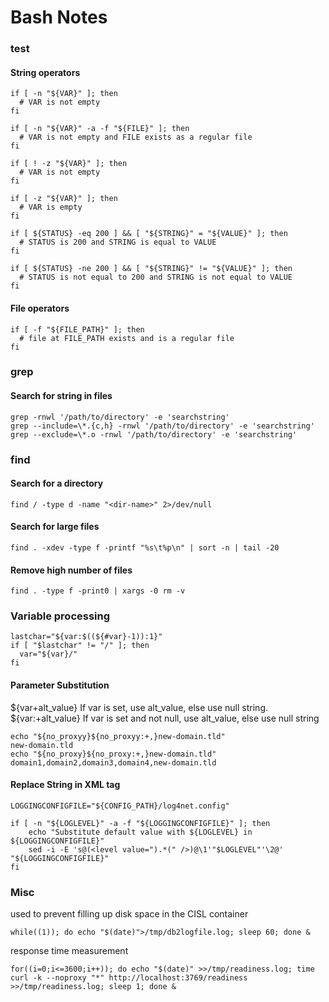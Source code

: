 # Bash Notes

### test

#### String operators
```
if [ -n "${VAR}" ]; then
  # VAR is not empty
fi

if [ -n "${VAR}" -a -f "${FILE}" ]; then
  # VAR is not empty and FILE exists as a regular file
fi

if [ ! -z "${VAR}" ]; then
  # VAR is not empty
fi

if [ -z "${VAR}" ]; then
  # VAR is empty
fi

if [ ${STATUS} -eq 200 ] && [ "${STRING}" = "${VALUE}" ]; then
  # STATUS is 200 and STRING is equal to VALUE
fi

if [ ${STATUS} -ne 200 ] && [ "${STRING}" != "${VALUE}" ]; then
  # STATUS is not equal to 200 and STRING is not equal to VALUE
fi
```

#### File operators
```
if [ -f "${FILE_PATH}" ]; then
  # file at FILE_PATH exists and is a regular file
fi
```

### grep

#### Search for string in files
```
grep -rnwl '/path/to/directory' -e 'searchstring'
grep --include=\*.{c,h} -rnwl '/path/to/directory' -e 'searchstring'
grep --exclude=\*.o -rnwl '/path/to/directory' -e 'searchstring'
```

### find

#### Search for a directory
```
find / -type d -name "<dir-name>" 2>/dev/null
```
#### Search for large files
```
find . -xdev -type f -printf "%s\t%p\n" | sort -n | tail -20
```
#### Remove high number of files
```
find . -type f -print0 | xargs -0 rm -v
```

### Variable processing
```
lastchar="${var:$((${#var}-1)):1}"
if [ "$lastchar" != "/" ]; then
  var="${var}/"
fi
```

#### Parameter Substitution
${var+alt_value}
If var is set, use alt_value, else use null string.<br />
${var:+alt_value}
If var is set and not null, use alt_value, else use null string
```
echo "${no_proxyy}${no_proxyy:+,}new-domain.tld"
new-domain.tld
echo "${no_proxy}${no_proxy:+,}new-domain.tld"
domain1,domain2,domain3,domain4,new-domain.tld
```

#### Replace String in XML tag
```
LOGGINGCONFIGFILE="${CONFIG_PATH}/log4net.config"

if [ -n "${LOGLEVEL}" -a -f "${LOGGINGCONFIGFILE}" ]; then
    echo "Substitute default value with ${LOGLEVEL} in ${LOGGINGCONFIGFILE}"
    sed -i -E 's@(<level value=").*(" />)@\1'"$LOGLEVEL"'\2@' "${LOGGINGCONFIGFILE}"
fi
```

### Misc 
used to prevent filling up disk space in the CISL container
```
while((1)); do echo "$(date)">/tmp/db2logfile.log; sleep 60; done &
```
response time measurement
```
for((i=0;i<=3600;i++)); do echo "$(date)" >>/tmp/readiness.log; time curl -k --noproxy "*" http://localhost:3769/readiness >>/tmp/readiness.log; sleep 1; done &
```
